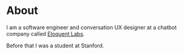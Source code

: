 # About 

I am a software engineer and conversation UX designer at a chatbot company called [Eloquent Labs](https://blog.eloquent.ai). 

Before that I was a student at Stanford. 